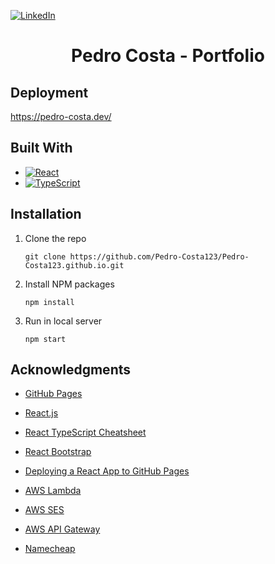 <p></p>

[![LinkedIn][linkedin-shield]][linkedin-url]

<h1 align="center">Pedro Costa - Portfolio </h1>

## Deployment
https://pedro-costa.dev/

## Built With
* [![React][React.js]][React-url]
* [![TypeScript][TypeScript.ts]][TypeScript-url]


## Installation
1. Clone the repo
   ```
   git clone https://github.com/Pedro-Costa123/Pedro-Costa123.github.io.git
   ```
3. Install NPM packages
   ```
   npm install
   ```
4. Run in local server
   ```
   npm start
   ```

## Acknowledgments
* [GitHub Pages](https://pages.github.com)

* [React.js](https://reactjs.org/)

* [React TypeScript Cheatsheet](https://react-typescript-cheatsheet.netlify.app/)

* [React Bootstrap](https://react-bootstrap.github.io/)

* [Deploying a React App to GitHub Pages](https://github.com/gitname/react-gh-pages)

* [AWS Lambda](https://aws.amazon.com/lambda/)

* [AWS SES](https://aws.amazon.com/ses/)

* [AWS API Gateway](https://aws.amazon.com/api-gateway/)

* [Namecheap](https://www.namecheap.com/)





[linkedin-shield]: https://img.shields.io/badge/-LinkedIn-black.svg?style=for-the-badge&logo=linkedin&colorB=555
[linkedin-url]: https://www.linkedin.com/in/pedro-costa-a2173213b/

[React.js]: https://img.shields.io/badge/React-20232A?style=for-the-badge&logo=react&logoColor=61DAFB
[React-url]: https://reactjs.org/

[TypeScript.ts]: https://shields.io/badge/TypeScript-3178C6?logo=TypeScript&logoColor=FFF&style=flat-square
[TypeScript-url]: https://www.typescriptlang.org/
